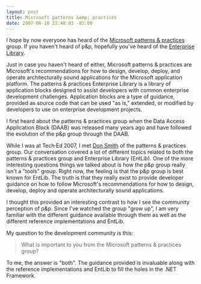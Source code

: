 ```yaml
---
layout: post
title: Microsoft patterns &amp; practices
date: 2007-06-10 22:48:03 -05:00
---
```


I hope by now everyone has heard of the [Microsoft patterns & practices](http://msdn2.microsoft.com/en-us/practices/bb190332) group. If you haven't heard of p&p, hopefully you've heard of the [Enterprise Library](http://msdn2.microsoft.com/en-us/library/aa480453.aspx).

Just in case you haven't heard of either, Microsoft patterns & practices are Microsoft's recommendations for how to design, develop, deploy, and operate architecturally sound applications for the Microsoft application platform. The patterns & practices Enterprise Library is a library of application blocks designed to assist developers with common enterprise development challenges. Application blocks are a type of guidance, provided as source code that can be used "as is," extended, or modified by developers to use on enterprise development projects.

I first heard about the patterns & practices group when the Data Access Application Block (DAAB) was released many years ago and have followed the evolution of the p&p group through the DAAB.

While I was at Tech·Ed 2007, I met [Don Smith](http://blogs.msdn.com/donsmith) of the patterns & practices group. Our conversation covered a lot of different topics related to both the patterns & practices group and Enterprise Library (EntLib). One of the more interesting questions things we talked about is how the p&p group really isn't a "tools" group. Right now, the feeling is that the p&p group is best known for EntLib. The truth is that they really exist to provide developer guidance on how to follow Microsoft's recommendations for how to design, develop, deploy and operate architecturally sound applications.

I thought this provided an interesting contrast to how I see the community perception of p&p. Since I've watched the group "grow up", I am very familiar with the different guidance available through them as well as the different reference implementations and EntLib.

My question to the development community is this:

> What is important to you from the Microsoft patterns & practices group?

To me, the answer is "both". The guidance provided is invaluable along with the reference implementations and EntLib to fill the holes in the .NET Framework.

